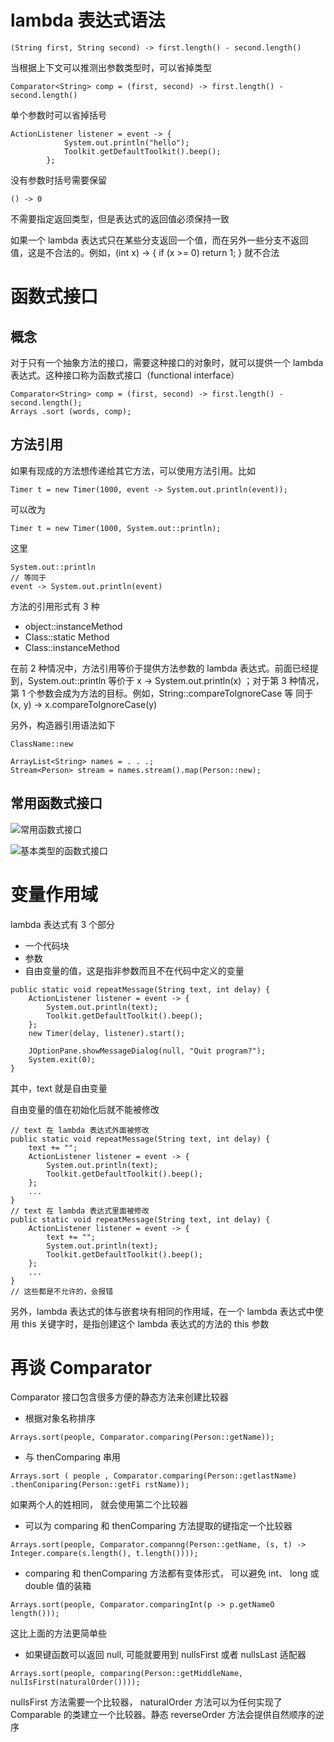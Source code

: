 # lambda 表达式语法

```
(String first, String second) -> first.length() - second.length()
```

当根据上下文可以推测出参数类型时，可以省掉类型

```
Comparator<String> comp = (first, second) -> first.length() - second.length()
```

单个参数时可以省掉括号

```
ActionListener listener = event -> {
            System.out.println("hello");
            Toolkit.getDefaultToolkit().beep();
        };
```

没有参数时括号需要保留

```
() -> 0
```

不需要指定返回类型，但是表达式的返回值必须保持一致

如果一个 lambda 表达式只在某些分支返回一个值，而在另外一些分支不返回值，这是不合法的。例如，(int x) -> { if (x >= 0) return 1; } 就不合法

# 函数式接口

## 概念

对于只有一个抽象方法的接口，需要这种接口的对象时，就可以提供一个 lambda 表达式。这种接口称为函数式接口（functional interface）

```
Comparator<String> comp = (first, second) -> first.length() - second.length();
Arrays .sort (words, comp);
```

## 方法引用

如果有现成的方法想传递给其它方法，可以使用方法引用。比如

```
Timer t = new Timer(1000, event -> System.out.println(event));
```

可以改为

```
Timer t = new Timer(1000, System.out::println);
```

这里

```
System.out::println
// 等同于
event -> System.out.println(event)
```

方法的引用形式有 3 种

- object::instanceMethod
- Class::static Method
- Class::instanceMethod

在前 2 种情况中，方法引用等价于提供方法参数的 lambda 表达式。前面已经提到，System.out::println 等价于 x -> System.out.println(x) ；对于第 3 种情况，第 1 个参数会成为方法的目标。例如，String::compareToIgnoreCase 等
同于 (x, y) -> x.compareToIgnoreCase(y)

另外，构造器引用语法如下

```
ClassName::new
```

```
ArrayList<String> names = . . .;
Stream<Person> stream = names.stream().map(Person::new);
```

## 常用函数式接口

![常用函数式接口](http://mweb.kevinbai.com/images/16034124708143.jpg)

![基本类型的函数式接口](http://mweb.kevinbai.com/images/16034125175433.jpg)


# 变量作用域

lambda 表达式有 3 个部分

- 一个代码块
- 参数
- 自由变量的值，这是指非参数而且不在代码中定义的变量

```
public static void repeatMessage(String text, int delay) {
    ActionListener listener = event -> {
        System.out.println(text);
        Toolkit.getDefaultToolkit().beep();
    };
    new Timer(delay, listener).start();

    JOptionPane.showMessageDialog(null, "Quit program?");
    System.exit(0);
}
```

其中，text 就是自由变量

自由变量的值在初始化后就不能被修改

```
// text 在 lambda 表达式外面被修改
public static void repeatMessage(String text, int delay) {
    text += "";
    ActionListener listener = event -> {
        System.out.println(text);
        Toolkit.getDefaultToolkit().beep();
    };
    ...
}
// text 在 lambda 表达式里面被修改
public static void repeatMessage(String text, int delay) {
    ActionListener listener = event -> {
        text += "";
        System.out.println(text);
        Toolkit.getDefaultToolkit().beep();
    };
    ...
}
// 这些都是不允许的，会报错
```

另外，lambda 表达式的体与嵌套块有相同的作用域，在一个 lambda 表达式中使用 this 关键字时，是指创建这个 lambda 表达式的方法的 this 参数

# 再谈 Comparator

Comparator 接口包含很多方便的静态方法来创建比较器

- 根据对象名称排序

```
Arrays.sort(people, Comparator.comparing(Person::getName));
```

- 与 thenComparing 串用

```
Arrays.sort ( people , Comparator.comparing(Person::getlastName) .thenConiparing(Person::getFi rstName));
```

如果两个人的姓相同， 就会使用第二个比较器

- 可以为 comparing 和 thenComparing 方法提取的键指定一个比较器

```
Arrays.sort(people, Comparator.companng(Person::getName, (s, t) -> Integer.compare(s.length(), t.length())));
```

- comparing 和 thenComparing 方法都有变体形式， 可以避免 int、 long 或 double 值的装箱

```
Arrays.sort(people, Comparator.comparingInt(p -> p.getNameO length()));
```

这比上面的方法更简单些

- 如果键函数可以返回 null, 可能就要用到 nullsFirst 或者 nullsLast 适配器

```
Arrays.sort(people, comparing(Person::getMiddleName, nulIsFirst(naturalOrder())));
```

nullsFirst 方法需要一个比较器， naturalOrder 方法可以为任何实现了 Comparable 的类建立一个比较器。静态 reverseOrder 方法会提供自然顺序的逆序
